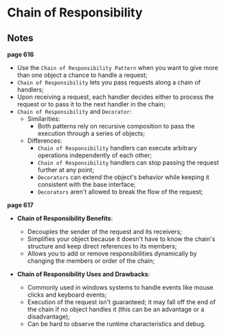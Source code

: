 # Chain of Responsibility

## Notes
__page 616__  
* Use the `Chain of Responsibility Pattern` when you want to give more than one object a chance to handle a request;  
* `Chain of Responsibility` lets you pass requests along a chain of handlers;  
* Upon receiving a request, each handler decides either to process the request or to pass it to the next handler in the chain;  
* `Chain of Responsibility` and `Decorator`:
  * Similarities:  
    * Both patterns rely on recursive composition to pass the execution through a series of objects;  
  * Differences:  
    * `Chain of Responsibility` handlers can execute arbitrary operations independently of each other;  
    * `Chain of Responsibility` handlers can stop passing the request further at any point;  
	* `Decorators` can extend the object's behavior while keeping it consistent with the base interface;  
	* `Decorators` aren't allowed to break the flow of the request;  
	
__page 617__  
* __Chain of Responsibility Benefits__:  
  * Decouples the sender of the request and its receivers;  
  * Simplifies your object because it doesn't have to know the chain's structure and keep direct references to its members;  
  * Allows you to add or remove responsibilities dynamically by changing the members or order of the chain;  

* __Chain of Responsibility Uses and Drawbacks__:  
  * Commonly used in windows systems to handle events like mouse clicks and keyboard events;  
  * Execution of the request isn't guaranteed; it may fall off the end of the chain if no object handles it (this can be an advantage or a disadvantage);  
  * Can be hard to observe the runtime characteristics and debug.  